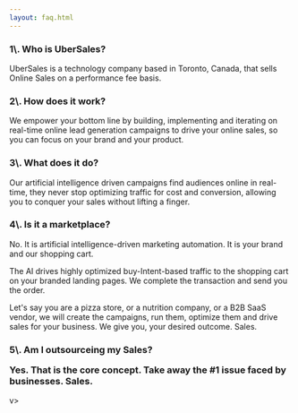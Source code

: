 ```yaml
---
layout: faq.html
---
```


<!-- Company - What we do & why -->

 <div class="ui vertical stripe segment">
  <div class="ui center text container">
  <h3 class="ui header">1\.  Who is UberSales?</h3>
  <p>UberSales is a technology company based in Toronto, Canada, that sells Online Sales on a performance fee basis.</p>
  <h3 class="ui header">2\.  How does it work?</h3>
  <p>We  empower your bottom line by building, implementing and iterating on real-time online lead generation campaigns to drive your online sales, so you can focus on your brand and your product.</p>
  <h3 class="ui header">3\.  What does it do?</h3>
  <p>Our artificial intelligence driven campaigns find audiences online in real-time, they never stop optimizing traffic for cost and conversion,  allowing you to conquer your sales without lifting a finger.</p>
  <h3 class="ui header">4\.  Is it a marketplace?</h3>
  <p>No. It is artificial intelligence-driven marketing automation. It is your brand and our shopping cart. </p>
  <p>The AI drives highly optimized buy-Intent-based traffic to the shopping cart on  your branded landing pages. We complete the transaction and send you the order.  </p>
  <p>Let's say you are a pizza store, or a nutrition company, or a B2B SaaS vendor, we will create the campaigns, run them, optimize them and drive sales for your business. We give you, your desired outcome. Sales.</p>
  <h3 class="ui header">5\.  Am I outsourceing my Sales?
  <p>Yes. That is the core concept. Take away the #1 issue faced by businesses. Sales.</p></h3>
</div>
</div>

v>
